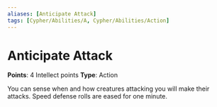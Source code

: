```yaml
---
aliases: [Anticipate Attack]
tags: [Cypher/Abilities/A, Cypher/Abilities/Action]
---
```


# Anticipate Attack

**Points**: 4 Intellect points
**Type**: Action

You can sense when and how creatures attacking you will make their attacks. Speed defense rolls are eased for one minute.
